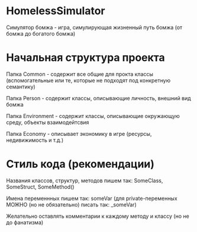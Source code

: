 # HomelessSimulator

Симулятор бомжа - игра, симулирующая жизненный путь бомжа (от бомжа до богатого бомжа)

# Начальная структура проекта

Папка Common - содержит все общие для прокта классы (вспомогательные или те, которые не подходят под конкретную семантику)

Папка Person - содержит классы, описывающие личность, внешний вид бомжа

Папка Environment - содержит классы, описывающие окружающую среду, объекты взаимодейтсвия

Папка Economy - описывает экономику в игре (ресурсы, недивижимость и т.д.)

# Стиль кода (рекомендации)

Названия классов, структур, методов пишем так: SomeClass, SomeStruct, SomeMethod()

Имена переменнных пишем так: someVar (для private-переменных МОЖНО (но не обязательно) писать так: _someVar)

Желательно оставлять комментарии к каждому методу и классу (но не до фанатизма)
